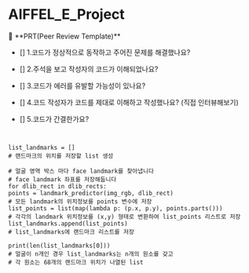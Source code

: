 # AIFFEL_E_Project

<aside>
🔑 **PRT(Peer Review Template)**

- []  1.코드가 정상적으로 동작하고 주어진 문제를 해결했나요?
  
- []  2.주석을 보고 작성자의 코드가 이해되었나요?
- []  3.코드가 에러를 유발할 가능성이 있나요?
- []  4.코드 작성자가 코드를 제대로 이해하고 작성했나요? (직접 인터뷰해보기)
- []  5.코드가 간결한가요?
</aside>


<pre><code>

list_landmarks = []
# 랜드마크의 위치를 저장할 list 생성

# 얼굴 영역 박스 마다 face landmark를 찾아냅니다
# face landmark 좌표를 저장해둡니다
for dlib_rect in dlib_rects:
points = landmark_predictor(img_rgb, dlib_rect)
# 모든 landmark의 위치정보를 points 변수에 저장
list_points = list(map(lambda p: (p.x, p.y), points.parts()))
# 각각의 landmark 위치정보를 (x,y) 형태로 변환하여 list_points 리스트로 저장
list_landmarks.append(list_points)
# list_landmarks에 랜드마크 리스트를 저장

print(len(list_landmarks[0]))
# 얼굴이 n개인 경우 list_landmarks는 n개의 원소를 갖고
# 각 원소는 68개의 랜드마크 위치가 나열된 list

</code></pre>
